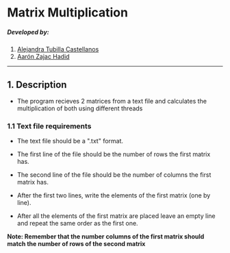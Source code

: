 # Matrix Multiplication

##### Developed by:
1. [Alejandra Tubilla Castellanos](https://github.com/alejandratub)
2. [Aarón Zajac Hadid](https://github.com/Aarzh)

---
## 1. Description
* The program recieves 2 matrices from a text file and calculates the multiplication of        both using different threads

### 1.1 Text file requirements

- The text file should be a ".txt" format.

- The first line of the file should be the number of rows the first matrix has.

- The second line of the file should be the number of columns the first matrix has.

- After the first two lines, write the elements of the first matrix (one by line).

- After all the elements of the first matrix are placed leave an empty line and repeat the  same order as the first one.

**Note: Remember that the number columns of the first matrix should match the number of rows of the second matrix**

